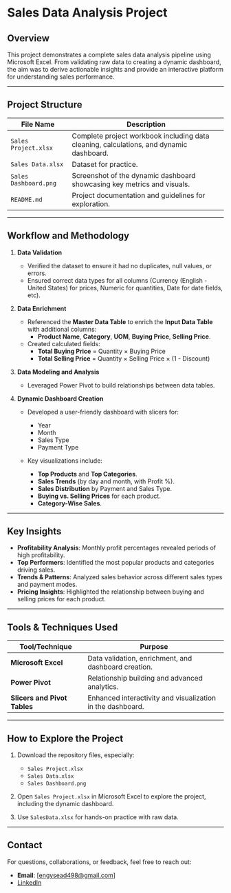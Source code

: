 # **Sales Data Analysis Project**

## **Overview**  
This project demonstrates a complete sales data analysis pipeline using Microsoft Excel. From validating raw data to creating a dynamic dashboard, the aim was to derive actionable insights and provide an interactive platform for understanding sales performance.

---

## **Project Structure**  

| **File Name**      | **Description**                                                                                   |
|---------------------|---------------------------------------------------------------------------------------------------|
| `Sales Project.xlsx`| Complete project workbook including data cleaning, calculations, and dynamic dashboard.           |
| `Sales Data.xlsx`    | Dataset for practice.                                                                            |
| `Sales Dashboard.png`     | Screenshot of the dynamic dashboard showcasing key metrics and visuals.                          |
| `README.md`         | Project documentation and guidelines for exploration.                                            |

---

## **Workflow and Methodology**  

1. **Data Validation**  
   - Verified the dataset to ensure it had no duplicates, null values, or errors.  
   - Ensured correct data types for all columns (Currency (English - United States) for prices, Numeric for quantities, Date for date fields, etc).  

2. **Data Enrichment**  
   - Referenced the **Master Data Table** to enrich the **Input Data Table** with additional columns:  
     - **Product Name**, **Category**, **UOM**, **Buying Price**, **Selling Price**.  
   - Created calculated fields:  
     - **Total Buying Price** = Quantity × Buying Price  
     - **Total Selling Price** = Quantity × Selling Price × (1 - Discount)  

3. **Data Modeling and Analysis**  
   - Leveraged Power Pivot to build relationships between data tables.  

4. **Dynamic Dashboard Creation**  
   - Developed a user-friendly dashboard with slicers for:  
     - Year  
     - Month  
     - Sales Type  
     - Payment Type  

   - Key visualizations include:  
     - **Top Products** and **Top Categories**.  
     - **Sales Trends** (by day and month, with Profit %).  
     - **Sales Distribution** by Payment and Sales Type.  
     - **Buying vs. Selling Prices** for each product.  
     - **Category-Wise Sales**.  

---

## **Key Insights**  

- **Profitability Analysis**: Monthly profit percentages revealed periods of high profitability.  
- **Top Performers**: Identified the most popular products and categories driving sales.  
- **Trends & Patterns**: Analyzed sales behavior across different sales types and payment modes.  
- **Pricing Insights**: Highlighted the relationship between buying and selling prices for each product.  

---

## **Tools & Techniques Used**  

| **Tool/Technique**          | **Purpose**                                                                                 |
|------------------------------|---------------------------------------------------------------------------------------------|
| **Microsoft Excel**          | Data validation, enrichment, and dashboard creation.                                       |
| **Power Pivot**              | Relationship building and advanced analytics.                                              |
| **Slicers and Pivot Tables** | Enhanced interactivity and visualization in the dashboard.                                 |

---

## **How to Explore the Project**  

1. Download the repository files, especially:  
   - `Sales Project.xlsx`  
   - `Sales Data.xlsx`  
   - `Sales Dashboard.png`  

2. Open `Sales Project.xlsx` in Microsoft Excel to explore the project, including the dynamic dashboard.  
3. Use `SalesData.xlsx` for hands-on practice with raw data.  

---

## **Contact**  
For questions, collaborations, or feedback, feel free to reach out:  

- **Email**: [engysead498@gmail.com]  
- [LinkedIn](https://www.linkedin.com/in/engy-saeed-b47784276?lipi=urn%3Ali%3Apage%3Ad_flagship3_profile_view_base_contact_details%3B0pTrqhMeRg2bmvRhVG53Aw%3D%3D)  
